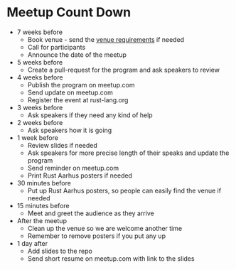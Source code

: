 # Meetup Count Down
- 7 weeks before
    - Book venue - send the [venue requirements] if needed
    - Call for participants
    - Announce the date of the meetup
- 5 weeks before
    - Create a pull-request for the program and ask speakers to review
- 4 weeks before
    - Publish the program on meetup.com
    - Send update on meetup.com
    - Register the event at rust-lang.org
- 3 weeks before
    - Ask speakers if they need any kind of help
- 2 weeks before
    - Ask speakers how it is going
- 1 week before
    - Review slides if needed
    - Ask speakers for more precise length of their speaks and update the program
    - Send reminder on meetup.com
    - Print Rust Aarhus posters if needed
- 30 minutes before
    - Put up Rust Aarhus posters, so people can easily find the venue if needed
- 15 minutes before
    - Meet and greet the audience as they arrive
- After the meetup
    - Clean up the venue so we are welcome another time
    - Remember to remove posters if you put any up
- 1 day after
    - Add slides to the repo
    - Send short resume on meetup.com with link to the slides


[venue requirements]: venue-requirements.md
